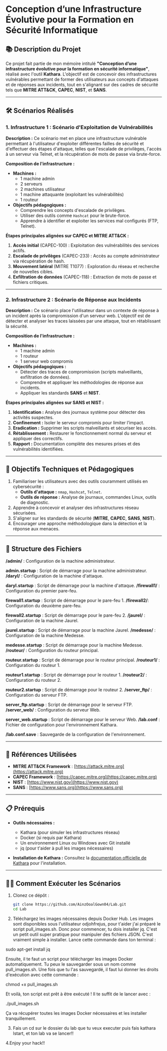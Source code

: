 # Conception d’une Infrastructure Évolutive pour la Formation en Sécurité Informatique

## 📚 Description du Projet

Ce projet fait partie de mon mémoire intitulé **"Conception d’une infrastructure évolutive pour la formation en sécurité informatique"**, réalisé avec l'outil **Kathara**. L'objectif est de concevoir des infrastructures vulnérables permettant de former des utilisateurs aux concepts d'attaques et de réponses aux incidents, tout en s'alignant sur des cadres de sécurité tels que **MITRE ATT&CK**, **CAPEC**, **NIST**, et **SANS**.

---

## 🛠️ Scénarios Réalisés

### **1. Infrastructure 1 : Scénario d'Exploitation de Vulnérabilités**
**Description :**
Ce scénario met en place une infrastructure vulnérable permettant à l'utilisateur d'exploiter différentes failles de sécurité et d'effectuer des étapes d'attaque, telles que l'escalade de privilèges, l'accès à un serveur via Telnet, et la récupération de mots de passe via brute-force.

**Composition de l'infrastructure :**
- **Machines :**
  - 1 machine admin
  - 2 serveurs
  - 2 machines utilisateur
  - 1 machine attaquante (exploitant les vulnérabilités)
  - 1 routeur
- **Objectifs pédagogiques :**
  - Comprendre les concepts d'escalade de privilèges.
  - Utiliser des outils comme `Hashcat` pour le brute-force.
  - Apprendre à identifier et exploiter les services mal configurés (FTP, Telnet).

**Étapes principales alignées sur CAPEC et MITRE ATT&CK :**
1. **Accès initial** (CAPEC-100) : Exploitation des vulnérabilités des services actifs.
2. **Escalade de privilèges** (CAPEC-233) : Accès au compte administrateur via récupération de hash.
3. **Mouvement latéral** (MITRE T1077) : Exploration du réseau et recherche de nouvelles cibles.
4. **Exfiltration de données** (CAPEC-118) : Extraction de mots de passe et fichiers critiques.

---

### **2. Infrastructure 2 : Scénario de Réponse aux Incidents**
**Description :**
Ce scénario place l'utilisateur dans un contexte de réponse à un incident après la compromission d'un serveur web. L'objectif est de détecter et analyser les traces laissées par une attaque, tout en rétablissant la sécurité.

**Composition de l'infrastructure :**
- **Machines :**
  - 1 machine admin
  - 1 routeur
  - 1 serveur web compromis
- **Objectifs pédagogiques :**
  - Détecter des traces de compromission (scripts malveillants, exfiltration de données).
  - Comprendre et appliquer les méthodologies de réponse aux incidents.
  - Appliquer les standards **SANS** et **NIST**.

**Étapes principales alignées sur SANS et NIST :**
1. **Identification :** Analyse des journaux système pour détecter des activités suspectes.
2. **Confinement :** Isoler le serveur compromis pour limiter l’impact.
3. **Eradication :** Supprimer les scripts malveillants et sécuriser les accès.
4. **Rétablissement :** Restaurer le fonctionnement normal du serveur et appliquer des correctifs.
5. **Rapport :** Documentation complète des mesures prises et des vulnérabilités identifiées.

---

## 🚀 Objectifs Techniques et Pédagogiques
1. Familiariser les utilisateurs avec des outils couramment utilisés en cybersécurité :
   - **Outils d'attaque :** `nmap`, `Hashcat`, `Telnet`.
   - **Outils de réponse :** Analyse de journaux, commandes Linux, outils de diagnostic.
2. Apprendre à concevoir et analyser des infrastructures réseau sécurisées.
3. S'aligner sur les standards de sécurité (**MITRE**, **CAPEC**, **SANS**, **NIST**).
4. Encourager une approche méthodologique dans la détection et la réponse aux menaces.

---

## 📂 **Structure des Fichiers**

**/admin/** : Configuration de la machine administrateur.

**admin.startup** : Script de démarrage pour la machine administrateur.
**/daryl/** : Configuration de la machine d'attaque.

**daryl.startup** : Script de démarrage pour la machine d'attaque.
**/firewall1/** : Configuration du premier pare-feu.

**firewall1.startup** : Script de démarrage pour le pare-feu 1.
**/firewall2/**: Configuration du deuxième pare-feu.

**firewall2.startup** : Script de démarrage pour le pare-feu 2.
**/jaurel/** : Configuration de la machine Jaurel.

**jaurel.startup** : Script de démarrage pour la machine Jaurel.
**/medesse/** : Configuration de la machine Medesse.

**medesse.startup** : Script de démarrage pour la machine Medesse.
**/routeur/** : Configuration du routeur principal.

**routeur.startup** : Script de démarrage pour le routeur principal.
**/routeur1/** : Configuration du routeur 1.

**routeur1.startup** : Script de démarrage pour le routeur 1.
**/routeur2/** : Configuration du routeur 2.

**routeur2.startup** : Script de démarrage pour le routeur 2.
**/server_ftp/** : Configuration du serveur FTP.

**server_ftp.startup** : Script de démarrage pour le serveur FTP.
**/server_web/** : Configuration du serveur Web.

**server_web.startup** : Script de démarrage pour le serveur Web.
**/lab.conf** : Fichier de configuration pour l'environnement Kathara.

**/lab.conf.save** : Sauvegarde de la configuration de l'environnement.

---

## 🔗 Références Utilisées
- **MITRE ATT&CK Framework** : [https://attack.mitre.org](https://attack.mitre.org)
- **CAPEC Framework** : [https://capec.mitre.org](https://capec.mitre.org)
- **NIST** : [https://www.nist.gov](https://www.nist.gov)
- **SANS** : [https://www.sans.org](https://www.sans.org)

---

## 📋 Prérequis

- **Outils nécessaires :**
  - Kathara (pour simuler les infrastructures réseau)
  - Docker (si requis par Kathara)
  - Un environnement Linux ou Windows avec Git installé
  - jq (pour t'aider à pull les images nécessaires)

- **Installation de Kathara :**
  Consultez la [documentation officielle de Kathara](https://www.kathara.org/) pour l'installation.

---

## 🧑‍💻 Comment Exécuter les Scénarios
1. Clonez ce dépôt :
   ```bash
   git clone https://github.com/AinzOoalGown04/Lab.git
   cd Lab
2. Téléchargez les images nécessaires depuis Docker Hub. Les images sont disponibles sous l'utilisateur odjohfrejus, pour t'aider j'ai préparé le script pull_images.sh.
Donc pour commencer, tu dois installer jq. C'est un petit outil super pratique pour manipuler des fichiers JSON. C'est vraiment simple à installer. Lance cette commande dans ton terminal :

sudo apt-get install jq

Ensuite, il te faut un script pour télécharger les images Docker automatiquement. Tu peux le sauvegarder sous un nom comme pull_images.sh. Une fois que tu l'as sauvegardé, il faut lui donner les droits d'exécution avec cette commande :

chmod +x pull_images.sh

Et voilà, ton script est prêt à être exécuté ! Il te suffit de le lancer avec :

./pull_images.sh

Ça va récupérer toutes les images Docker nécessaires et les installer tranquillement.

3. Fais un cd sur le dossier du lab que tu veux executer puis fais kathara lstart, et ton lab va se lancer!!

4.Enjoy your hack!!
